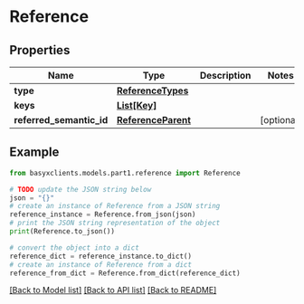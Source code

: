 # Reference


## Properties

Name | Type | Description | Notes
------------ | ------------- | ------------- | -------------
**type** | [**ReferenceTypes**](ReferenceTypes.md) |  | 
**keys** | [**List[Key]**](Key.md) |  | 
**referred_semantic_id** | [**ReferenceParent**](ReferenceParent.md) |  | [optional] 

## Example

```python
from basyxclients.models.part1.reference import Reference

# TODO update the JSON string below
json = "{}"
# create an instance of Reference from a JSON string
reference_instance = Reference.from_json(json)
# print the JSON string representation of the object
print(Reference.to_json())

# convert the object into a dict
reference_dict = reference_instance.to_dict()
# create an instance of Reference from a dict
reference_from_dict = Reference.from_dict(reference_dict)
```
[[Back to Model list]](../README.md#documentation-for-models) [[Back to API list]](../README.md#documentation-for-api-endpoints) [[Back to README]](../README.md)


